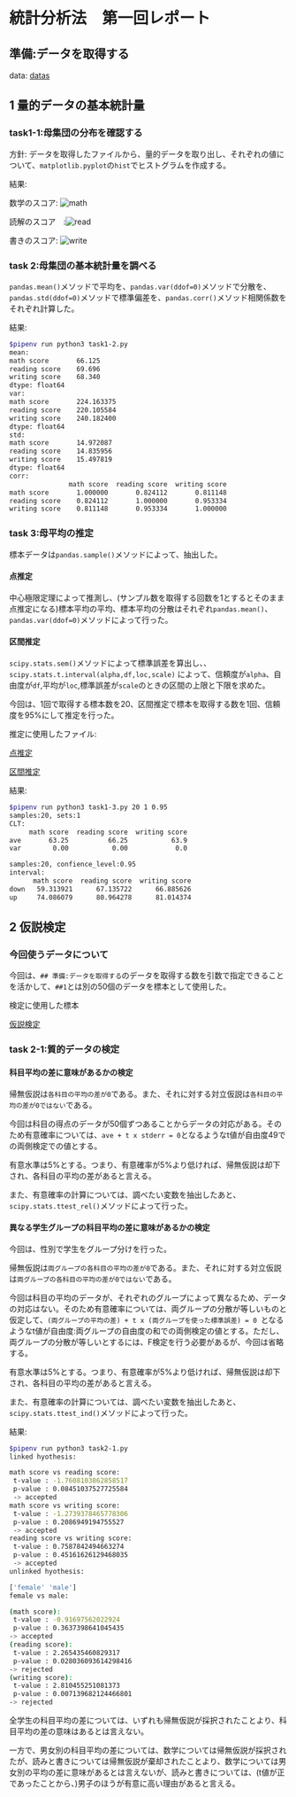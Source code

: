 # 統計分析法　第一回レポート

## 準備:データを取得する

data: [datas](output/data.csv)

## 1 量的データの基本統計量

### task1-1:母集団の分布を確認する

方針: データを取得したファイルから、量的データを取り出し、それぞれの値について、`matplotlib.pyplot`の`hist`でヒストグラムを作成する。

結果:

数学のスコア: ![math](output/math%20score_distribute.png)

読解のスコア　:![read](output/reading%20score_distribute.png)

書きのスコア: ![write](output/writing%20score_distribute.png)

### task 2:母集団の基本統計量を調べる

`pandas.mean()`メソッドで平均を、`pandas.var(ddof=0)`メソッドで分散を、`pandas.std(ddof=0)`メソッドで標準偏差を、`pandas.corr()`メソッド相関係数をそれぞれ計算した。

結果:

<!-- [[[cog
import cog
file="output/task1-2.txt"
cog.outl("\n```bash")
with open(file,"r") as f:
    cog.outl(f.read())
cog.outl("```")
    ]]] -->

```bash
$pipenv run python3 task1-2.py
mean:
math score       66.125
reading score    69.696
writing score    68.340
dtype: float64
var:
math score       224.163375
reading score    220.105584
writing score    240.182400
dtype: float64
std:
math score       14.972087
reading score    14.835956
writing score    15.497819
dtype: float64
corr:
               math score  reading score  writing score
math score       1.000000       0.824112       0.811148
reading score    0.824112       1.000000       0.953334
writing score    0.811148       0.953334       1.000000

```
<!-- [[[end]]] -->

### task 3:母平均の推定

標本データは`pandas.sample()`メソッドによって、抽出した。

#### 点推定

中心極限定理によって推測し、(サンプル数を取得する回数を1とするとそのまま点推定になる)標本平均の平均、標本平均の分散はそれぞれ`pandas.mean()`、`pandas.var(ddof=0)`メソッドによって行った。

#### 区間推定

`scipy.stats.sem()`メソッドによって標準誤差を算出し、、`scipy.stats.t.interval(alpha,df,loc,scale)`
によって、信頼度が`alpha`、自由度が`df`,平均が`loc`,標準誤差が`scale`のときの区間の上限と下限を求めた。

今回は、1回で取得する標本数を20、区間推定で標本を取得する数を1回、信頼度を95%にして推定を行った。

推定に使用したファイル:

[点推定](output/CLT)

[区間推定](output/IE.csv)

結果:

<!-- [[[cog
import cog
file="output/task1-3.txt"
cog.outl("\n```bash")
with open(file,"r") as f:
    cog.outl(f.read())
cog.outl("```")
    ]]] -->

```bash
$pipenv run python3 task1-3.py 20 1 0.95
samples:20, sets:1
CLT:
     math score  reading score  writing score
ave       63.25          66.25           63.9
var        0.00           0.00            0.0

samples:20, confience_level:0.95
interval:
      math score  reading score  writing score
down   59.313921      67.135722      66.885626
up     74.086079      80.964278      81.014374

```
<!-- [[[end]]] -->

## 2 仮説検定

### 今回使うデータについて

今回は、`## 準備:データを取得する`のデータを取得する数を引数で指定できることを活かして、`##1`とは別の50個のデータを標本として使用した。

検定に使用した標本

[仮説検定](output/hypothesis.csv)

### task 2-1:質的データの検定

#### 科目平均の差に意味があるかの検定

帰無仮説は`各科目の平均の差が0`である。また、それに対する対立仮説は`各科目の平均の差が0ではない`である。

今回は科目の得点のデータが50個ずつあることからデータの対応がある。そのため有意確率については、`ave + t x stderr = 0`となるようなt値が自由度49での両側検定での値とする。

有意水準は5%とする。つまり、有意確率が5%より低ければ、帰無仮説は却下され、各科目の平均の差があると言える。

また、有意確率の計算については、調べたい変数を抽出したあと、`scipy.stats.ttest_rel()`メソッドによって行った。

#### 異なる学生グループの科目平均の差に意味があるかの検定

今回は、性別で学生をグループ分けを行った。

帰無仮説は`両グループの各科目の平均の差が0`である。また、それに対する対立仮説は`両グループの各科目の平均の差が0ではない`である。

今回は科目の平均のデータが、それぞれのグループによって異なるため、データの対応はない。そのため有意確率については、両グループの分散が等しいものと仮定して、`(両グループの平均の差) + t x (両グループを使った標準誤差) = 0 `となるようなt値が自由度:両グループの自由度の和での両側検定の値とする。ただし、両グループの分散が等しいとするには、F検定を行う必要があるが、今回は省略する。

有意水準は5%とする。つまり、有意確率が5%より低ければ、帰無仮説は却下され、各科目の平均の差があると言える。

また、有意確率の計算については、調べたい変数を抽出したあと、`scipy.stats.ttest_ind()`メソッドによって行った。


結果:

<!-- [[[cog
import cog
file="output/task2-1.txt"
cog.outl("\n```bash")
with open(file,"r") as f:
    cog.outl(f.read())
cog.outl("```")
    ]]] -->

```bash
$pipenv run python3 task2-1.py
linked hyothesis:

math score vs reading score: 
 t-value : -1.7608103862858517 
 p-value : 0.08451037527725584 
 -> accepted
math score vs writing score: 
 t-value : -1.2739378465778306 
 p-value : 0.2086949194755527 
 -> accepted
reading score vs writing score: 
 t-value : 0.7587842494663274 
 p-value : 0.45161626129468035 
 -> accepted
unlinked hyothesis:

['female' 'male']
female vs male:

(math score):
 t-value : -0.91697562022924
 p-value : 0.3637398641045435 
-> accepted 
(reading score):
 t-value : 2.265435460829317
 p-value : 0.028036093614298416 
-> rejected 
(writing score):
 t-value : 2.810455251081373
 p-value : 0.007139682124466801 
-> rejected 

```
<!-- [[[end]]] -->

全学生の科目平均の差については、いずれも帰無仮説が採択されたことより、科目平均の差の意味はあるとは言えない。

一方で、男女別の科目平均の差については、数学については帰無仮説が採択されたが、読みと書きについては帰無仮説が棄却されたことより、数学については男女別の平均の差に意味があるとは言えないが、読みと書きについては、(t値が正であったことから、)男子のほうが有意に高い理由があると言える。
